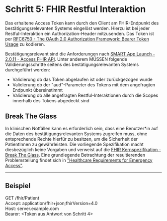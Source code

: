 # Schritt 5: FHIR Restful Interaktion

Das erhaltene Access Token kann durch den Client am FHIR-Endpunkt des bestätigungsrelevanten Systems eingelöst werden. Hierzu ist bei jeder Restful-Interaktion ein Authorization-Header mitzusenden. Das Token ist per [RFC6750 -  The OAuth 2.0 Authorization Framework: Bearer Token Usage](https://datatracker.ietf.org/doc/html/rfc6750) zu kodieren.

Bestätigungsrelevant sind die Anforderungen nach [SMART App Launch - 2.0.11 - Access FHIR API](https://hl7.org/fhir/smart-app-launch/STU2/app-launch.html#access-fhir-api). Unter anderem MÜSSEN folgende Validierungsschritte seitens des bestätigungsrelevanten Systems durchgeführt werden:

- Validierung ob das Token abgelaufen ist oder zurückgezogen wurde
- Validierung ob der "aud"-Parameter des Tokens mit dem angefragten Endpunkt übereinstimmt
- Validierung ob alle angefragten Restful-Interaktionen durch die Scopes innerhalb des Tokens abgedeckt sind 

## Break The Glass

In klinischen Notfällen kann es erforderlich sein, dass eine Benutzer*in auf die Daten des bestätigungsrelevanten Systems zugreifen muss, ohne entsprechende Rechte hierfür zu besitzen, um die Sicherheit der PatientInnen zu gewährleisten. Die vorliegende Spezifikation macht diesbezüglich keine Vorgaben und verweist auf die [FHIR Kernspezifikation - Break The Glass](https://www.hl7.org/fhir/security-labels.html#break-the-glass). Eine grundlegende Betrachtung der resultierenden Problemstellung findet sich in ["Healthcare Requirements for Emergency Access"](http://www.hl7.org/search/viewSearchResult.cfm?search_id=393442&search_result_url=%2Fdocumentcenter%2Fpublic%2Fwg%2Fsecure%2FHL7%20Emergency%20Access%2Edoc).

----

## Beispiel

GET /fhir/Patient<br>
Accept: application/fhir+json;fhirVersion=4.0<br>
Host: server.example.com<br>
Bearer: <Token aus Antwort von Schritt 4>